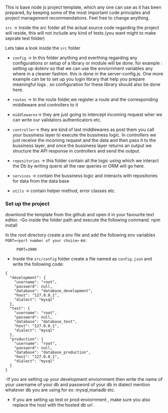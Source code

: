 This is base node js project template, which any one can use as it has been prepared, by keeping some of the most important code principles and project management recommendations. Feel free to change anything.


`src` -> Inside the src folder all the actual source code regarding the project will reside, this will not include any kind of tests.(you want might to make seprate test folder)

Lets take a look inside the `src` folder

- `config` -> In this folder anything and everthing regarding any configurations or setup of a library or module will be done. for example : setting up dotenv so that we can use the enviornment variables any where in a cleaner fashion. this is done in the server-config.js. One more example can be to set up you login library that help you prepare meaningful logs . so configuration for these library should also be done here.

- `routes` -> In the route folder,we register a route and the corresponding middleware and controllers to it

- `middlewares`-> they are just going to intercept incoming request wher we can write our validators authenticators etc.

- `controller`-> they are kind of last middlewares as post them you call your bussiness layer to execute the bussiness logic. In controllers we just receive the incoming request and the data and then pass it to the bussiness layer, and once the bussiness layer returns an output we structure the API response in controllers and send the output.

- `repositories` -> this folder contain all the logic using which we interact the Db by writing queris all the raw queries or ORM will go here.

- `services` -> contain the bussiness logic and interacts with repositories for data from the data base

- `utils` -> contain helper method, error classes etc.

### Set up the project
downlond the template from the github and open it in your favourite text editor. -Go inside the folder path and execute the following command.
    npm install

In the root directory create a env file and add the following env variables
      ```
        PORT=<port number of your choice>
     ```
ex:
```
     PORT=3000
```
- Inside the `src/config` folder create a file named as `config.json` and write the following code:

```
{
  "development": {
    "username": "root",
    "password": null,
    "database": "database_development",
    "host": "127.0.0.1",
    "dialect": "mysql"
  },
  "test": {
    "username": "root",
    "password": null,
    "database": "database_test",
    "host": "127.0.0.1",
    "dialect": "mysql"
  },
  "production": {
    "username": "root",
    "password": null,
    "database": "database_production",
    "host": "127.0.0.1",
    "dialect": "mysql"
  }
}

```
-If you are setting up your development enviornment then write the name of your username of your db and password of your db in dialect mention whatever db you are using for ex: mysql,mariadb etc.

- If you are setting up test or prod enviornment , make sure you also replace the host with the hosted db url .

